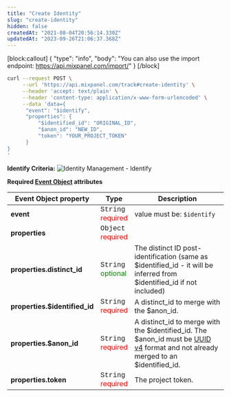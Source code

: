 ```yaml
---
title: "Create Identity"
slug: "create-identity"
hidden: false
createdAt: "2021-08-04T20:56:14.330Z"
updatedAt: "2023-09-26T21:06:37.368Z"
---
```


[block:callout]
{
  "type": "info",
  "body": "You can also use the import endpoint: https://api.mixpanel.com/import/"
}
[/block]

```sh
curl --request POST \
     --url 'https://api.mixpanel.com/track#create-identity' \
     --header 'accept: text/plain' \
     --header 'content-type: application/x-www-form-urlencoded' \
     --data 'data={
      "event": "$identify",
      "properties": {
          "$identified_id": "ORIGINAL_ID",
          "$anon_id": "NEW_ID",
          "token": "YOUR_PROJECT_TOKEN"
      }
}
'
```

**Identify Criteria:**
![Identity Management - Identify](https://files.readme.io/d0066f0-ID_management_identify_3-HTTP.png)


**Required [Event Object](https://docs.mixpanel.com/docs/tracking/reference/data-model#anatomy-of-an-event) attributes**

| Event Object property         | Type                    | Description                                                         |
| ----------------------------- | ----------------------- | ------------------------------------------------------------------- |
| **event**                     | <span style="font-family: courier">String</span></br><span style="color: red">required</span>| value must be: `$identify`                                         |
| **properties**                | <span style="font-family: courier">Object</span></br><span style="color: red">required</span>|                                                                   |
| **properties.distinct_id**    | <span style="font-family: courier">String</span></br><span style="color: green">optional</span>| The distinct ID post-identification (same as $identified_id - it will be inferred from $identified_id if not included)|
| **properties.$identified_id** | <span style="font-family: courier">String</span></br><span style="color: red">required</span>| A distinct_id to merge with the $anon_id.                           |
| **properties.$anon_id**       | <span style="font-family: courier">String</span></br><span style="color: red">required</span>| A distinct_id to merge with the $identified_id. The $anon_id must be [UUID v4](https://en.wikipedia.org/wiki/Universally_unique_identifier) format and not already merged to an $identified_id.|
| **properties.token**          | <span style="font-family: courier">String</span></br><span style="color: red">required</span>| The project token.                                                 |
